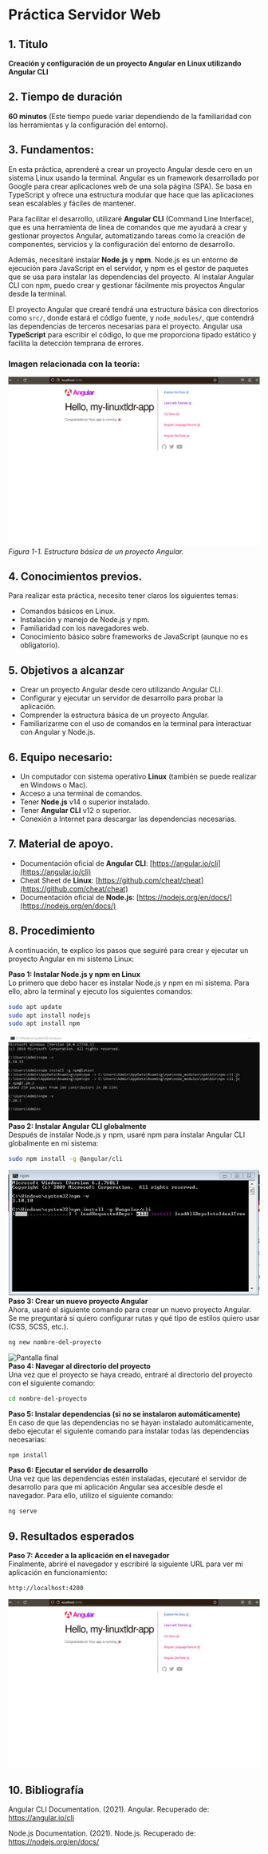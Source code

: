 # Práctica Servidor Web

## 1. Titulo
**Creación y configuración de un proyecto Angular en Linux utilizando Angular CLI**

## 2. Tiempo de duración
**60 minutos** (Este tiempo puede variar dependiendo de la familiaridad con las herramientas y la configuración del entorno).

## 3. Fundamentos:

En esta práctica, aprenderé a crear un proyecto Angular desde cero en un sistema Linux usando la terminal. Angular es un framework desarrollado por Google para crear aplicaciones web de una sola página (SPA). Se basa en TypeScript y ofrece una estructura modular que hace que las aplicaciones sean escalables y fáciles de mantener.

Para facilitar el desarrollo, utilizaré **Angular CLI** (Command Line Interface), que es una herramienta de línea de comandos que me ayudará a crear y gestionar proyectos Angular, automatizando tareas como la creación de componentes, servicios y la configuración del entorno de desarrollo.

Además, necesitaré instalar **Node.js** y **npm**. Node.js es un entorno de ejecución para JavaScript en el servidor, y npm es el gestor de paquetes que se usa para instalar las dependencias del proyecto. Al instalar Angular CLI con npm, puedo crear y gestionar fácilmente mis proyectos Angular desde la terminal.

El proyecto Angular que crearé tendrá una estructura básica con directorios como `src/`, donde estará el código fuente, y `node_modules/`, que contendrá las dependencias de terceros necesarias para el proyecto. Angular usa **TypeScript** para escribir el código, lo que me proporciona tipado estático y facilita la detección temprana de errores.

### Imagen relacionada con la teoría:
![Pantalla final](linux/final.jpg)  
*Figura 1-1. Estructura básica de un proyecto Angular.*

## 4. Conocimientos previos.

Para realizar esta práctica, necesito tener claros los siguientes temas:

- Comandos básicos en Linux.
- Instalación y manejo de Node.js y npm.
- Familiaridad con los navegadores web.
- Conocimiento básico sobre frameworks de JavaScript (aunque no es obligatorio).

## 5. Objetivos a alcanzar

- Crear un proyecto Angular desde cero utilizando Angular CLI.
- Configurar y ejecutar un servidor de desarrollo para probar la aplicación.
- Comprender la estructura básica de un proyecto Angular.
- Familiarizarme con el uso de comandos en la terminal para interactuar con Angular y Node.js.

## 6. Equipo necesario:

- Un computador con sistema operativo **Linux** (también se puede realizar en Windows o Mac).
- Acceso a una terminal de comandos.
- Tener **Node.js** v14 o superior instalado.
- Tener **Angular CLI** v12 o superior.
- Conexión a Internet para descargar las dependencias necesarias.

## 7. Material de apoyo.

- Documentación oficial de **Angular CLI**: [https://angular.io/cli](https://angular.io/cli)
- Cheat Sheet de **Linux**: [https://github.com/cheat/cheat](https://github.com/cheat/cheat)
- Documentación oficial de **Node.js**: [https://nodejs.org/en/docs/](https://nodejs.org/en/docs/)

## 8. Procedimiento

A continuación, te explico los pasos que seguiré para crear y ejecutar un proyecto Angular en mi sistema Linux:

**Paso 1: Instalar Node.js y npm en Linux**  
Lo primero que debo hacer es instalar Node.js y npm en mi sistema. Para ello, abro la terminal y ejecuto los siguientes comandos:

```bash
sudo apt update
sudo apt install nodejs
sudo apt install npm
```
![Pantalla final](linux/node.jpg)  
**Paso 2: Instalar Angular CLI globalmente**  
Después de instalar Node.js y npm, usaré npm para instalar Angular CLI globalmente en mi sistema:

```bash
sudo npm install -g @angular/cli
```
![Pantalla final](linux/cli.jpg)  
**Paso 3: Crear un nuevo proyecto Angular**  
Ahora, usaré el siguiente comando para crear un nuevo proyecto Angular. Se me preguntará si quiero configurar rutas y qué tipo de estilos quiero usar (CSS, SCSS, etc.).

```bash
ng new nombre-del-proyecto
```
![Pantalla final](linux/new.jpg)  
**Paso 4: Navegar al directorio del proyecto**  
Una vez que el proyecto se haya creado, entraré al directorio del proyecto con el siguiente comando:

```bash
cd nombre-del-proyecto
```
**Paso 5: Instalar dependencias (si no se instalaron automáticamente)**  
En caso de que las dependencias no se hayan instalado automáticamente, debo ejecutar el siguiente comando para instalar todas las dependencias necesarias:

```bash
npm install
```
**Paso 6: Ejecutar el servidor de desarrollo**  
Una vez que las dependencias estén instaladas, ejecutaré el servidor de desarrollo para que mi aplicación Angular sea accesible desde el navegador. Para ello, utilizo el siguiente comando:

```bash
ng serve
```
## 9. Resultados esperados

**Paso 7: Acceder a la aplicación en el navegador**  
Finalmente, abriré el navegador y escribiré la siguiente URL para ver mi aplicación en funcionamiento:

```bash
http://localhost:4200
```
![Pantalla final](linux/final.jpg)  



## 10. Bibliografía
Angular CLI Documentation. (2021). Angular. Recuperado de: https://angular.io/cli

Node.js Documentation. (2021). Node.js. Recuperado de: https://nodejs.org/en/docs/



